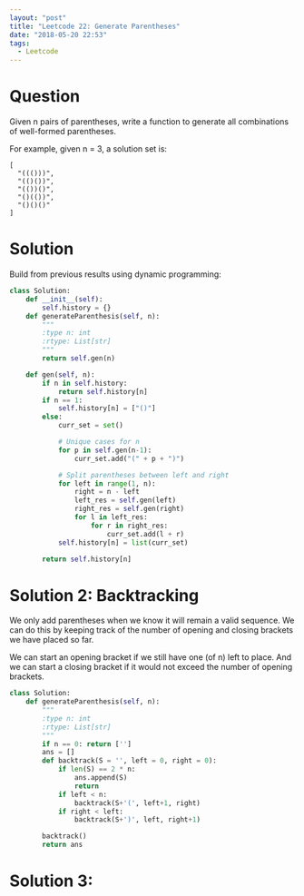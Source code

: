 ```yaml
---
layout: "post"
title: "Leetcode 22: Generate Parentheses"
date: "2018-05-20 22:53"
tags:
  - Leetcode
---
```


# Question
Given n pairs of parentheses, write a function to generate all combinations of well-formed parentheses.

For example, given n = 3, a solution set is:
```
[
  "((()))",
  "(()())",
  "(())()",
  "()(())",
  "()()()"
]
```

# Solution

Build from previous results using dynamic programming:

```python
class Solution:
    def __init__(self):
        self.history = {}
    def generateParenthesis(self, n):
        """
        :type n: int
        :rtype: List[str]
        """
        return self.gen(n)

    def gen(self, n):
        if n in self.history:
            return self.history[n]
        if n == 1:
            self.history[n] = ["()"]
        else:
            curr_set = set()

            # Unique cases for n
            for p in self.gen(n-1):
                curr_set.add("(" + p + ")")

            # Split parentheses between left and right
            for left in range(1, n):
                right = n - left
                left_res = self.gen(left)
                right_res = self.gen(right)
                for l in left_res:
                    for r in right_res:
                        curr_set.add(l + r)
            self.history[n] = list(curr_set)

        return self.history[n]

```

# Solution 2: Backtracking
We only add parentheses when we know it will remain a valid sequence. We can do this by keeping track of the number of opening and closing brackets we have placed so far.

We can start an opening bracket if we still have one (of n) left to place. And we can start a closing bracket if it would not exceed the number of opening brackets.

```python
class Solution:
    def generateParenthesis(self, n):
        """
        :type n: int
        :rtype: List[str]
        """
        if n == 0: return ['']
        ans = []
        def backtrack(S = '', left = 0, right = 0):
            if len(S) == 2 * n:
                ans.append(S)
                return
            if left < n:
                backtrack(S+'(', left+1, right)
            if right < left:
                backtrack(S+')', left, right+1)

        backtrack()
        return ans
```

# Solution 3:
